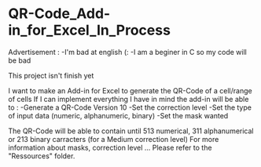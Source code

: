 # QR-Code_Add-in_for_Excel_In_Process

Advertisement : -I'm bad at english (:
                -I am a beginer in C so my code will be bad
                
This project isn't finish yet

I want to make an Add-in for Excel to generate the QR-Code of a cell/range of cells
If I can implement everything I have in mind the add-in will be able to :
  -Generate a QR-Code Version 10 
  -Set the correction level
  -Set the type of input data (numeric, alphanumeric, binary)
  -Set the mask wanted
  
The QR-Code will be able to contain until 513 numerical, 311 alphanumerical or 213 binary carracters
(for a Medium correction level)
For more information about masks, correction level ... Please refer to the "Ressources" folder.

